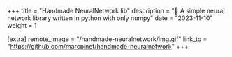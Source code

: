 +++
title = "Handmade NeuralNetwork lib"
description = "🧠 A simple neural network library written in python with only numpy"
date = "2023-11-10"
weight = 1

[extra]
remote_image = "/handmade-neuralnetwork/img.gif"
link_to = "https://github.com/marcpinet/handmade-neuralnetwork"
+++